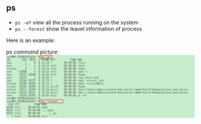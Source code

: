 ## ps 


- `ps -ef`        view all the process running on the system
- `ps --forest`   show the leavel information of process 


Here is an example:

*ps command picture:* 
![alt text](./pictures/ps/ps_ef_forest.png "ps")
